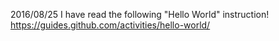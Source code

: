2016/08/25
I have read the following "Hello World" instruction!
https://guides.github.com/activities/hello-world/


